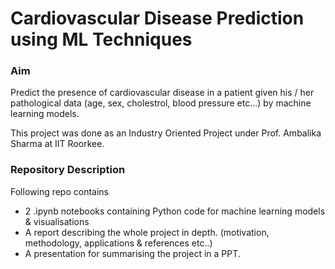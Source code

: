 # Cardiovascular Disease Prediction using ML Techniques

### Aim

Predict the presence of cardiovascular disease in a patient given his / her pathological data (age, sex, cholestrol, blood pressure etc...) by machine learning models.

This project was done as an Industry Oriented Project under Prof. Ambalika Sharma at IIT Roorkee.

### Repository Description

Following repo contains 

- 2 .ipynb notebooks containing Python code for machine learning models & visualisations
- A report describing the whole project in depth. (motivation, methodology, applications & references etc..)
- A presentation for summarising the project in a PPT.
